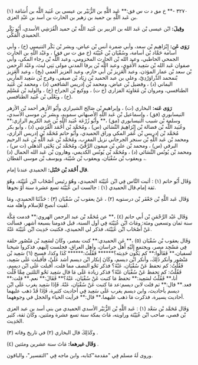 ٣٢٧٠ -** خ مق د ت س فق:** عَبد اللَّهِ بن الزُّبَيْر بن عيسى بن عُبَيد اللَّه بن أُسَامَة (١) بن عَبد اللَّهِ بن حميد بن زهير بن الحارث بن أسد بن عَبْدِ العزى.

**وقِيلَ:** ابْن عيسى بْن عَبد الله بن الزبير بن عُبَيد اللَّه بْن حميد الْقُرَشِي الأسدي، أَبُو بَكْر الحميدي الْمَكِّي.

**رَوَى عَن:** إِبْرَاهِيم بْن سعد، وأبي ضمرة أنس بْن عياض، وبشر بْن بَكْر التنيسي (خ) ، وأبي أسامة حَمَّاد بْن أسامة، وسُفْيَان بْن عُيَيْنَة (خ مق ت س فق) ، وعَبْد اللَّهِ بن الحارث الجمحي الحاطبي، وعبد الله بْن الحارث المخزومي، وعبد اللَّه بْن رجاء المكي، وأبي صفوان عَبد الله بْن سَعِيد الأُمَوِي، وعبد اللَّه بْن يرفا المدني مولى بَنِي ليث، وعَبْد الرحمن بْن سعد بْن عمار المؤذن، وعبد الْعَزِيز بْن أَبي حازم، وعبد العزيز العمي (بخ) ، وعبد الْعَزِيز بْنمحمد الدَّراوَرْدِيّ، وعلي بن عبد الحميد بْن زِيَاد بْن صيفي، وفرج بْن سَعِيد المأربي اليماني (د) ، وفضيل بْن عياض، ومحمد بْن إدريس الشافعي (د) ، ومحمد بْن عُبَيد الطنافسي، ومروان بْن مُعَاوِيَة الفزاري (خ ت) ، ووكيع بْن الجراح (خ) ، والوليد بْن مُسْلِم (خ) ، ويَعْلَى بْن عُبَيد الطنافسي.

**رَوَى عَنه:** البخاري (ت) ، وإبراهيم بْن صَالِح الشيرازي وأَبُو الأزهر أحمد بْن الأزهر النيسابوري (فق) ، وإسماعيل بْن عَبد اللَّهِ الأصبهاني سمويه، وبشر بْن موسى الأسدي، وسلمة بْن شبيب النيسابوري (مق) ،** وأَبُو زُرْعَة عُبَيد اللَّهِ بْن عبد الكريم الرازي:** وعُبَيد اللَّه بْن فضالة بْن إِبْرَاهِيمَ النَّسَائي (س) ، ومُحَمَّد بْن أَحْمَد الْقُرَشِي (د) ، وأبو بكر مُحَمَّد بْن إدريس بْن عُمَر المكي وراق الحميدي، وأَبُو حاتم مُحَمَّد بْن إدريس الرازي، ومحمد بْن عَبد اللَّهِ بْن سنجر الجرجاني نزيل المغرب، ومُحَمَّد بْن عَبد اللَّهِ بْن عَبد الرحيم البرقي (س) ، ومحمد بْن علي بْن ميمون الرَّقِّيّ، ومُحَمَّد بْن يَحْيَى الذهلي (ت س) ، ومحمد بْن يُونُس النَّسَائي (د) ، ومُحَمَّد بْن يُونُس الكديمي، وهارون بْن عَبد الله الحمال (د) ، ويعقوب بْن سُفْيَان، ويعقوب بْن شَيْبَة، ويوسف بْن موسى القطان.

**قال أَحْمَد بْن حَنْبَل:** الحميدي عندنا إمام.

وَقَال أَبُو حاتم (١) : أثبت النَّاس فِي ابْن عُيَيْنَة الحميدي، وهُوَ رئيس أَصْحَاب ابْن عُيَيْنَة، وهُوَ ثقة إمام.قال الحميدي (١) : جالست ابن عُيَيْنَة تسع عشرة سنة أَوْ نحوها.

وَقَال عَبد اللَّهِ بْن جَعْفَر بْن درستويه (٢) ، عَنْ يعقوب بْن سُفْيَان (٣) : حَدَّثَنَا الحميدي، ومَا لقيت أنصح للإسلام وأهله منه.

وَقَال عَبْد الرَّحْمَنِ بْن أَبي حاتم (٤) ،** عن مُحَمَّد بْن عبد الرحمن الهروي:** قدمت مَكَّة سنة ثمان وتسعين ومئة: ومَاتَ ابْن عُيَيْنَة فِي أول السنة، قبل قدومنا بسبعة أشهر، فسألت عَنْ أَصْحَاب ابْن عُيَيْنَة، فذكر لي الحميدي، فكتبت حَدِيث ابْن عُيَيْنَة عَنْهُ.

وَقَال يعقوب بْن سُفْيَان (٥) ،** عَنِ الحميدي:** كنت بمصر، وكَانَ لسَعِيد بْن مَنْصُور حلقة فِي مَسْجِد مصر، ويجتمع إِلَيْهِ أَهل خراسان، وأهل العراق، فجلست إليهم، فذكروا شيخنا لسفيان،** فَقَالُوا:** كم يَكُون حَدِيثه؟****** فَقُلْتُ:****** كَذَا وكذا، فسبح (٦) سَعِيد بْن مَنْصُور وأنكر ذَلِكَ، وأنكر ابْن ديسم، وكَانَ إنكار ابْن ديسم أشد عَلَيَّ، فأقبلت عَلَى سَعِيد، فَقُلْتُ: كم تحفظ عَنْ سُفْيَان، عَنْهُ؟ فذكر نَحْو النصف مما قلت، أقبلت عَلَى ابْن ديسم، فَقُلْتُ: كم تحفظ عَنْ سُفْيَان عَنْهُ؟ فذكر زيادة عَلَى مَا قال سَعِيد نَحْو الثلثين مِمَّا قُلْت أنا،** فَقُلْتُ لسَعِيد:** تحفظ مَا كتبت عَنْ سُفْيَان، عَنْهُ؟** فَقَالَ:** نعم.** قلت:** فعد.** قال:** ثم قلت لابن ديسم:عد مَا كتبت عَنْ سُفْيَان، عَنْهُ. فَإذَا سَعِيد يغرب عَلَى ابْن ديسم بأحاديث، وابن ديسم يغرب عَلَى سَعِيد فِي أحاديث كثيرة، فَإذَا قَدْ ذهب عليهما أحاديث يسيرة، فذكرت مَا ذهب عليهما،** قال:** فرأيت الحياء والخجل في وجوههما.

وَقَال مُحَمَّد بْن سَعْد (١) : عَبد اللَّهِ بْن الزُّبَيْر الأسدي الحميدي من بني أسد بن عبد العزى بْن قصي، صاحب ابْن عُيَيْنَة وراويته، مَاتَ بمكة سنة تسع عشرة ومئتين، وكَانَ ثقة، كثير الحَدِيث.

وكَذَلِكَ قال البخاري (٢) في تاريخ وفاته (٣) .

**وَقَال غيرهما:** مَاتَ سنة عشرين ومئتين (٤) .

وروى لَهُ مسلم فِي "مقدمة"كتابه، وابن ماجه فِي "التفسير"، والباقون.